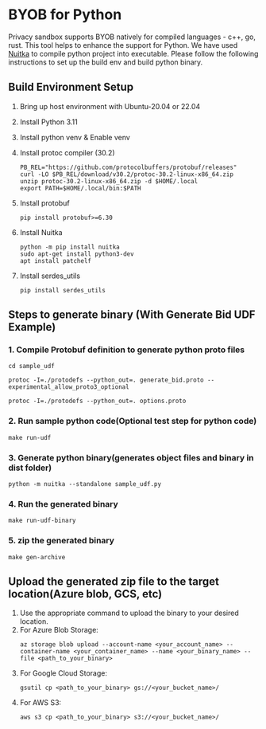 # BYOB for Python

Privacy sandbox supports BYOB natively for compiled languages - c++, go, rust. This tool helps to enhance the support for Python. We have used [Nuitka](https://nuitka.net/) to compile python project into executable. Please follow the following instructions to set up the build env and build python binary.

## Build Environment Setup

1. Bring up host environment with Ubuntu-20.04 or 22.04
2. Install Python 3.11
3. Install python venv & Enable venv
4. Install protoc compiler (30.2)

   ```
   PB_REL="https://github.com/protocolbuffers/protobuf/releases"
   curl -LO $PB_REL/download/v30.2/protoc-30.2-linux-x86_64.zip
   unzip protoc-30.2-linux-x86_64.zip -d $HOME/.local
   export PATH=$HOME/.local/bin:$PATH
   ```

5. Install protobuf 

   ```
   pip install protobuf>=6.30
   ```

6. Install Nuitka 

   ```
   python -m pip install nuitka
   sudo apt-get install python3-dev
   apt install patchelf
   ```
7. Install serdes_utils

   ```
   pip install serdes_utils
   ```

## Steps to generate binary (With Generate Bid UDF Example)

### 1. Compile Protobuf definition to generate python proto files

```
cd sample_udf

protoc -I=./protodefs --python_out=. generate_bid.proto --experimental_allow_proto3_optional 

protoc -I=./protodefs --python_out=. options.proto 

```



### 2. Run sample python code(Optional test step for python code)

```
make run-udf
```

### 3. Generate python binary(generates object files and binary in dist folder)

```
python -m nuitka --standalone sample_udf.py 

```

### 4. Run the generated binary

```
make run-udf-binary
```

### 5. zip the generated binary

```
make gen-archive
```


## Upload the generated zip file to the target location(Azure blob, GCS, etc)

1. Use the appropriate command to upload the binary to your desired location.
2. For Azure Blob Storage:
   ```
   az storage blob upload --account-name <your_account_name> --container-name <your_container_name> --name <your_binary_name> --file <path_to_your_binary>
   ```
3. For Google Cloud Storage:
   ```
   gsutil cp <path_to_your_binary> gs://<your_bucket_name>/
   ```
4. For AWS S3:
   ```
   aws s3 cp <path_to_your_binary> s3://<your_bucket_name>/
   ```